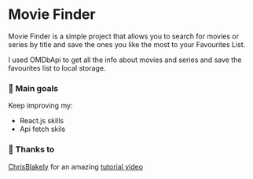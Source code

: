 # Movie Finder

Movie Finder is a simple project that allows you to search for movies or series by title and save the ones you like the most to your Favourites List.

I used OMDbApi to get all the info about movies and series and save the favourites list to local storage.



### :pushpin: Main goals

Keep improving my: 
 - React.js skills 
 - Api fetch skils



### :pray: Thanks to 

 [ChrisBlakely](https://www.youtube.com/c/ChrisBlakely) for an amazing  [tutorial video](https://www.youtube.com/watch?v=jc9_Bqzy2YQ&t=156s)
